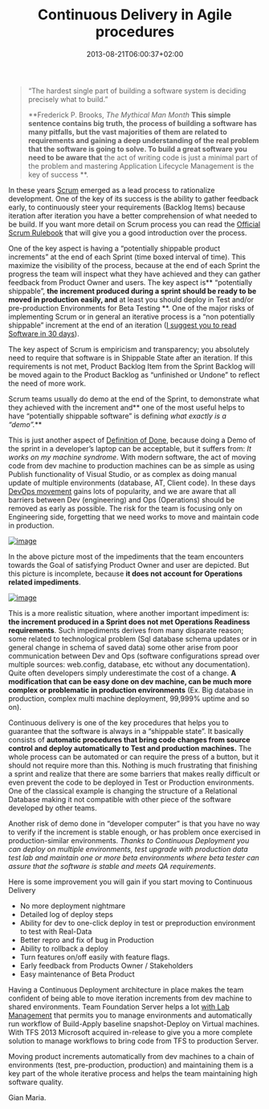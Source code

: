 ﻿---
title: "Continuous Delivery in Agile procedures"
description: ""
date: 2013-08-21T06:00:37+02:00
draft: false
tags: [Agile]
categories: [Agile]
---
> “The hardest single part of building a software system is deciding precisely what to build.”
> 
> **Frederick P. Brooks, *The Mythical Man Month* **This simple sentence contains big truth, the process of building a software has many pitfalls, but the vast majorities of them are related to requirements and gaining a deep understanding of the real problem that the software is going to solve. To build a great software you need to be aware that** the act of writing code is just a minimal part of the problem and mastering Application Lifecycle Management is the key of success **.

In these years [Scrum](http://www.scrum.org/) emerged as a lead process to rationalize development. One of the key of its success is the ability to gather feedback early, to continuously steer your requirements (Backlog Items) because iteration after iteration you have a better comprehension of what needed to be build. If you want more detail on Scrum process you can read the [Official Scrum Rulebook](http://www.scrum.org/Scrum-Guides) that will give you a good introduction over the process.

One of the key aspect is having a “potentially shippable product increments” at the end of each Sprint (time boxed interval of time). This maximize the visibility of the process, because at the end of each Sprint the progress the team will inspect what they have achieved and they can gather feedback from Product Owner and users. The key aspect is** “potentially shippable”, **the increment produced during a sprint should be ready to be moved in production easily, and** at least you should deploy in Test and/or pre-production Environments for Beta Testing **. One of the major risks of implementing Scrum or in general an iterative process is a “non potentially shippable” increment at the end of an iteration ([I suggest you to read Software in 30 days](http://www.amazon.com/Software-30-Days-Customers-Competitors/dp/1118206665)).

The key aspect of Scrum is empiricism and transparency; you absolutely need to require that software is in Shippable State after an iteration. If this requirements is not met, Product Backlog Item from the Sprint Backlog will be moved again to the Product Backlog as “unfinished or Undone” to reflect the need of more work.

Scrum teams usually do demo at the end of the Sprint, to demonstrate what they achieved with the increment and** one of the most useful helps to have “potentially shippable software” is defining *what exactly is a “demo”.***

This is just another aspect of [Definition of Done](http://www.scrum.org/About/All-Articles/articleType/ArticleView/articleId/548/Definition-of-Done), because doing a Demo of the sprint in a developer’s laptop can be acceptable, but it suffers from: *It works on my machine syndrome*. With modern software, the act of moving code from dev machine to production machines can be as simple as using Publish functionality of Visual Studio, or as complex as doing manual update of multiple environments (database, AT, Client code). In these days [DevOps movement](http://dev2ops.org/2010/02/what-is-devops/) gains lots of popularity, and we are aware that all barriers between Dev (engineering) and Ops (Operations) should be removed as early as possible. The risk for the team is focusing only on Engineering side, forgetting that we need works to move and maintain code in production.

[![image](https://www.codewrecks.com/blog/wp-content/uploads/2013/08/image_thumb17.png "image")](https://www.codewrecks.com/blog/wp-content/uploads/2013/08/image17.png)

In the above picture most of the impediments that the team encounters towards the Goal of satisfying Product Owner and user are depicted. But this picture is incomplete, because  **it does not account for Operations related impediments**.

[![image](https://www.codewrecks.com/blog/wp-content/uploads/2013/08/image_thumb18.png "image")](https://www.codewrecks.com/blog/wp-content/uploads/2013/08/image18.png)

This is a more realistic situation, where another important impediment is:  **the increment produced in a Sprint does not met Operations Readiness requirements**. Such impediments derives from many disparate reason; some related to technological problem (Sql database schema updates or in general change in schema of saved data) some other arise from poor communication between Dev and Ops (software configurations spread over multiple sources: web.config, database, etc without any documentation). Quite often developers simply underestimate the cost of a change.  **A modification that can be easy done on dev machine, can be much more complex or problematic in production environments** (Ex. Big database in production, complex multi machine deployment, 99,999% uptime and so on).

Continuous delivery is one of the key procedures that helps you to guarantee that the software is always in a “shippable state”. It basically consists of  **automatic procedures that bring code changes from source control and deploy automatically to Test and production machines.** The whole process can be automated or can require the press of a button, but it should not require more than this. Nothing is much frustrating that finishing a sprint and realize that there are some barriers that makes really difficult or even prevent the code to be deployed in Test or Production environments. One of the classical example is changing the structure of a Relational Database making it not compatible with other piece of the software developed by other teams.

Another risk of demo done in “developer computer” is that you have no way to verify if the increment is stable enough, or has problem once exercised in production-similar environments. *Thanks to Continuous Deployment you can deploy on multiple environments, test upgrade with production data test lab and maintain one or more beta environments where beta tester can assure that the software is stable and meets QA requirements*.

Here is some improvement you will gain if you start moving to Continuous Delivery

- No more deployment nightmare
- Detailed log of deploy steps
- Ability for dev to one-click deploy in test or preproduction environment to test with Real-Data
- Better repro and fix of bug in Production
- Ability to rollback a deploy
- Turn features on/off easily with feature flags.
- Early feedback from Products Owner / Stakeholders
- Easy maintenance of Beta Product

Having a Continuous Deployment architecture in place makes the team confident of being able to move iteration increments from dev machine to shared environments. Team Foundation Server helps a lot [with Lab Management](http://msdn.microsoft.com/en-us/library/vstudio/dd380687.aspx) that permits you to manage environments and automatically run workflow of Build-Apply baseline snapshot-Deploy on Virtual machines. With TFS 2013 Microsoft acquired in-release to give you a more complete solution to manage workflows to bring code from TFS to production Server.

Moving product increments automatically from dev machines to a chain of environments (test, pre-production, production) and maintaining them is a key part of the whole iterative process and helps the team maintaining high software quality.

Gian Maria.

